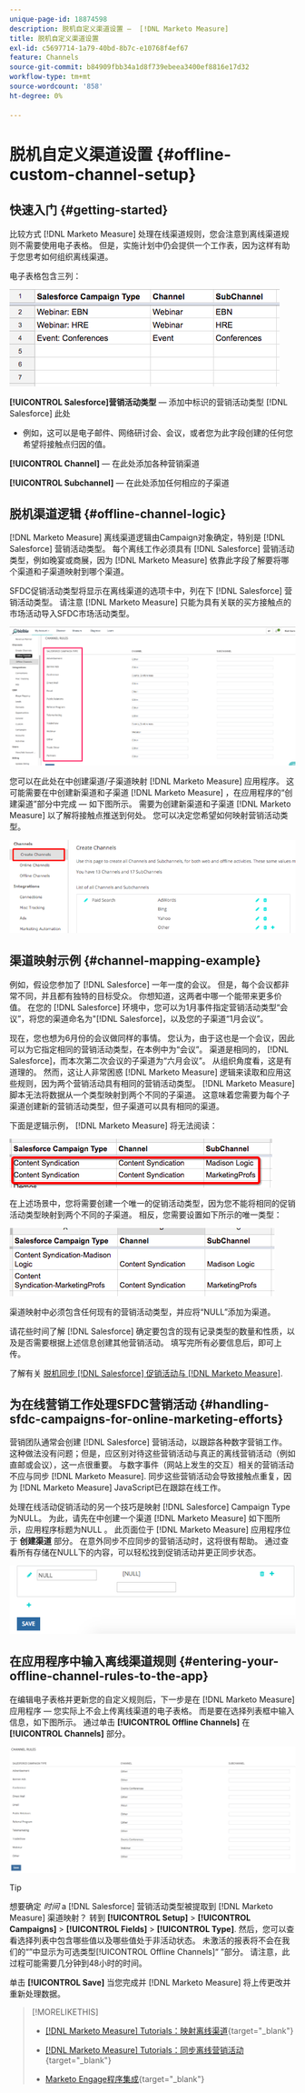 ```yaml
---
unique-page-id: 18874598
description: 脱机自定义渠道设置 —  [!DNL Marketo Measure]
title: 脱机自定义渠道设置
exl-id: c5697714-1a79-40bd-8b7c-e10768f4ef67
feature: Channels
source-git-commit: b84909fbb34a1d8f739ebeea3400ef8816e17d32
workflow-type: tm+mt
source-wordcount: '858'
ht-degree: 0%

---
```


# 脱机自定义渠道设置 {#offline-custom-channel-setup}

## 快速入门 {#getting-started}

比较方式 [!DNL Marketo Measure] 处理在线渠道规则，您会注意到离线渠道规则不需要使用电子表格。 但是，实施计划中仍会提供一个工作表，因为这样有助于您思考如何组织离线渠道。

电子表格包含三列：

![](assets/1-2.png)

**[!UICONTROL Salesforce]营销活动类型**  — 添加中标识的营销活动类型 [!DNL Salesforce] 此处

* 例如，这可以是电子邮件、网络研讨会、会议，或者您为此字段创建的任何您希望将接触点归因的值。

**[!UICONTROL Channel]**  — 在此处添加各种营销渠道

**[!UICONTROL Subchannel]**  — 在此处添加任何相应的子渠道

## 脱机渠道逻辑 {#offline-channel-logic}

[!DNL Marketo Measure] 离线渠道逻辑由Campaign对象确定，特别是 [!DNL Salesforce] 营销活动类型。 每个离线工作必须具有 [!DNL Salesforce] 营销活动类型，例如晚宴或商展，因为 [!DNL Marketo Measure] 依靠此字段了解要将哪个渠道和子渠道映射到哪个渠道。

SFDC促销活动类型将显示在离线渠道的选项卡中，列在下 [!DNL Salesforce] 营销活动类型。 请注意 [!DNL Marketo Measure] 只能为具有关联的买方接触点的市场活动导入SFDC市场活动类型。

![](assets/2-2.png)

您可以在此处在中创建渠道/子渠道映射 [!DNL Marketo Measure] 应用程序。 这可能需要在中创建新渠道和子渠道 [!DNL Marketo Measure] ，在应用程序的“创建渠道”部分中完成 — 如下图所示。 需要为创建新渠道和子渠道 [!DNL Marketo Measure] 以了解将接触点推送到何处。 您可以决定您希望如何映射营销活动类型。

![](assets/3-2.png)

## 渠道映射示例 {#channel-mapping-example}

例如，假设您参加了 [!DNL Salesforce] 一年一度的会议。 但是，每个会议都非常不同，并且都有独特的目标受众。 你想知道，这两者中哪一个能带来更多价值。 在您的 [!DNL Salesforce] 环境中，您可以为1月事件指定营销活动类型“会议”，将您的渠道命名为&quot;[!DNL Salesforce]，以及您的子渠道“1月会议”。

现在，您也想为6月份的会议做同样的事情。 您认为，由于这也是一个会议，因此可以为它指定相同的营销活动类型，在本例中为“会议”。 渠道是相同的， [!DNL Salesforce]，而本次第二次会议的子渠道为“六月会议”。 从组织角度看，这是有道理的。 然而，这让人非常困惑 [!DNL Marketo Measure] 逻辑来读取和应用这些规则，因为两个营销活动具有相同的营销活动类型。 [!DNL Marketo Measure] 脚本无法将数据从一个类型映射到两个不同的子渠道。 这意味着您需要为每个子渠道创建新的营销活动类型，但子渠道可以具有相同的渠道。

下面是逻辑示例， [!DNL Marketo Measure] 将无法阅读：

![](assets/4-2.png)

在上述场景中，您将需要创建一个唯一的促销活动类型，因为您不能将相同的促销活动类型映射到两个不同的子渠道。 相反，您需要设置如下所示的唯一类型：

![](assets/5-2.png)

渠道映射中必须包含任何现有的营销活动类型，并应将“NULL”添加为渠道。

请花些时间了解 [!DNL Salesforce] 确定要包含的现有记录类型的数量和性质，以及是否需要根据上述信息创建其他营销活动。 填写完所有必要信息后，即可上传。

了解有关 [脱机同步 [!DNL Salesforce] 促销活动与 [!DNL Marketo Measure]](/help/channel-tracking-and-setup/offline-channels/legacy-processes/syncing-offline-campaigns.md).

## 为在线营销工作处理SFDC营销活动 {#handling-sfdc-campaigns-for-online-marketing-efforts}

营销团队通常会创建 [!DNL Salesforce] 营销活动，以跟踪各种数字营销工作。 这种做法没有问题；但是，应区别对待这些营销活动与真正的离线营销活动（例如直邮或会议），这一点很重要。 与数字事件（网站上发生的交互）相关的营销活动不应与同步 [!DNL Marketo Measure]. 同步这些营销活动会导致接触点重复，因为 [!DNL Marketo Measure] JavaScript已在跟踪在线工作。

处理在线活动促销活动的另一个技巧是映射 [!DNL Salesforce] Campaign Type为NULL。 为此，请先在中创建一个渠道 [!DNL Marketo Measure] 如下图所示，应用程序标题为NULL 。 此页面位于 [!DNL Marketo Measure] 应用程序位于 **创建渠道** 部分。 在意外同步不应同步的营销活动时，这将很有帮助。 通过查看所有存储在NULL下的内容，可以轻松找到促销活动并更正同步状态。

![](assets/6-2.png)

## 在应用程序中输入离线渠道规则 {#entering-your-offline-channel-rules-to-the-app}

在编辑电子表格并更新您的自定义规则后，下一步是在 [!DNL Marketo Measure] 应用程序 — 您实际上不会上传离线渠道的电子表格。 而是要在选择列表框中输入信息，如下图所示。 通过单击 **[!UICONTROL Offline Channels]** 在 **[!UICONTROL Channels]** 部分。

![](assets/7-2.png)

>[!TIP]
>
>想要确定 _时间_ a [!DNL Salesforce] 营销活动类型被提取到 [!DNL Marketo Measure] 渠道映射？ 转到 **[!UICONTROL Setup]** > **[!UICONTROL Campaigns]** > **[!UICONTROL Fields]** > **[!UICONTROL Type]**. 然后，您可以查看选择列表中包含哪些值以及哪些值处于非活动状态。 未激活的报表将不会在我们的“”中显示为可选类型[!UICONTROL Offline Channels]“ ”部分。 请注意，此过程可能需要几分钟到48小时的时间。

单击 **[!UICONTROL Save]** 当您完成并 [!DNL Marketo Measure] 将上传更改并重新处理数据。

>[!MORELIKETHIS]
>
>* [[!DNL Marketo Measure] Tutorials：映射离线渠道](https://experienceleague.adobe.com/en/docs/marketo-measure-learn/tutorials/onboarding/marketo-measure-salesforce/mapping-offline-channels){target="_blank"}
>
>* [[!DNL Marketo Measure] Tutorials：同步离线营销活动](https://experienceleague.adobe.com/en/docs/marketo-measure-learn/tutorials/onboarding/marketo-measure-salesforce/syncing-offline-campaigns){target="_blank"}
>
>* [Marketo Engage程序集成](/help/marketo-measure-and-marketo/marketo-measure-integrations-with-marketo/marketo-engage-programs-integration.md#channel-mapping){target="_blank"}
